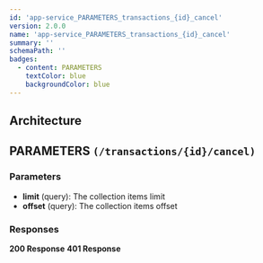 ```yaml
---
id: 'app-service_PARAMETERS_transactions_{id}_cancel'
version: 2.0.0
name: 'app-service_PARAMETERS_transactions_{id}_cancel'
summary: ''
schemaPath: ''
badges:
  - content: PARAMETERS
    textColor: blue
    backgroundColor: blue
---
```

## Architecture
<NodeGraph />



## PARAMETERS `(/transactions/{id}/cancel)`

### Parameters
- **limit** (query): The collection items limit
- **offset** (query): The collection items offset




### Responses
**200 Response**
<SchemaViewer file="response-200.json" maxHeight="500" id="response-200" />
      **401 Response**
<SchemaViewer file="response-401.json" maxHeight="500" id="response-401" />
